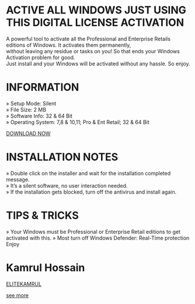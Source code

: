  # ACTIVE ALL WINDOWS JUST USING THIS DIGITAL LICENSE ACTIVATION
 
 
A powerful tool to activate all the Professional and Enterprise Retails editions of Windows. It activates them permanently,<br> without leaving any residue or tasks on you! So that ends your Windows Activation problem for good. <br> Just install and your Windows
will be activated without any hassle. So enjoy.

# INFORMATION
» Setup Mode: Silent<br>
» File Size: 2 MB <br> 
» Software Info: 32 & 64 Bit <br> 
» Operating System: 7,8 & 10,11; Pro & Ent Retail; 32 & 64 Bit <br>



[DOWNLOAD NOW](https://github.com/Kamrulofficial/DigitalLicense/raw/main/Win%2010%20Digital%20License%20Activation%201.4.zip)

# INSTALLATION NOTES
» Double click on the installer and wait for the installation completed message. <br>
» It’s a silent software, no user interaction needed.<br>
» If the installation gets blocked, turn off the antivirus and install again.

# TIPS & TRICKS
» Your Windows must be Professional or Enterprise Retail editions to get activated with this.
» Most turn off Windows Defender: Real-Time protection Enjoy






# Kamrul Hossain
[ELITEKAMRUL](https://m.me/EliteKamrul)

[see more](http://kamrulofficial.github.io/)
